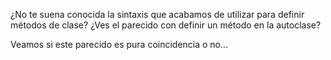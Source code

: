 ¿No te suena conocida la sintaxis que acabamos de utilizar para definir métodos de clase? ¿Ves el parecido con definir un método en la autoclase?

Veamos si este parecido es pura coincidencia o no...